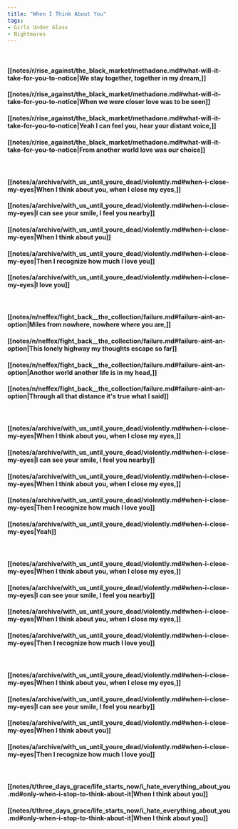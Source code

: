 ```yaml
---
title: "When I Think About You"
tags:
- Girls Under Glass
- Nightmares
---
```

&nbsp;
#### [[notes/r/rise_against/the_black_market/methadone.md#what-will-it-take-for-you-to-notice|We stay together, together in my dream,]]
#### [[notes/r/rise_against/the_black_market/methadone.md#what-will-it-take-for-you-to-notice|When we were closer love was to be seen]]
#### [[notes/r/rise_against/the_black_market/methadone.md#what-will-it-take-for-you-to-notice|Yeah I can feel you, hear your distant voice,]]
#### [[notes/r/rise_against/the_black_market/methadone.md#what-will-it-take-for-you-to-notice|From another world love was our choice]]
&nbsp;
#### [[notes/a/archive/with_us_until_youre_dead/violently.md#when-i-close-my-eyes|When I think about you, when I close my eyes,]]
#### [[notes/a/archive/with_us_until_youre_dead/violently.md#when-i-close-my-eyes|I can see your smile, I feel you nearby]]
#### [[notes/a/archive/with_us_until_youre_dead/violently.md#when-i-close-my-eyes|When I think about you]]
#### [[notes/a/archive/with_us_until_youre_dead/violently.md#when-i-close-my-eyes|Then I recognize how much I love you]]
#### [[notes/a/archive/with_us_until_youre_dead/violently.md#when-i-close-my-eyes|I love you]]
&nbsp;
#### [[notes/n/neffex/fight_back__the_collection/failure.md#failure-aint-an-option|Miles from nowhere, nowhere where you are,]]
#### [[notes/n/neffex/fight_back__the_collection/failure.md#failure-aint-an-option|This lonely highway my thoughts escape so far]]
#### [[notes/n/neffex/fight_back__the_collection/failure.md#failure-aint-an-option|Another world another life is in my head,]]
#### [[notes/n/neffex/fight_back__the_collection/failure.md#failure-aint-an-option|Through all that distance it's true what I said]]
&nbsp;
#### [[notes/a/archive/with_us_until_youre_dead/violently.md#when-i-close-my-eyes|When I think about you, when I close my eyes,]]
#### [[notes/a/archive/with_us_until_youre_dead/violently.md#when-i-close-my-eyes|I can see your smile, I feel you nearby]]
#### [[notes/a/archive/with_us_until_youre_dead/violently.md#when-i-close-my-eyes|When I think about you, when I close my eyes,]]
#### [[notes/a/archive/with_us_until_youre_dead/violently.md#when-i-close-my-eyes|Then I recognize how much I love you]]
#### [[notes/a/archive/with_us_until_youre_dead/violently.md#when-i-close-my-eyes|Yeah]]
&nbsp;
#### [[notes/a/archive/with_us_until_youre_dead/violently.md#when-i-close-my-eyes|When I think about you, when I close my eyes,]]
#### [[notes/a/archive/with_us_until_youre_dead/violently.md#when-i-close-my-eyes|I can see your smile, I feel you nearby]]
#### [[notes/a/archive/with_us_until_youre_dead/violently.md#when-i-close-my-eyes|When I think about you, when I close my eyes,]]
#### [[notes/a/archive/with_us_until_youre_dead/violently.md#when-i-close-my-eyes|Then I recognize how much I love you]]
&nbsp;
#### [[notes/a/archive/with_us_until_youre_dead/violently.md#when-i-close-my-eyes|When I think about you, when I close my eyes,]]
#### [[notes/a/archive/with_us_until_youre_dead/violently.md#when-i-close-my-eyes|I can see your smile, I feel you nearby]]
#### [[notes/a/archive/with_us_until_youre_dead/violently.md#when-i-close-my-eyes|When I think about you]]
#### [[notes/a/archive/with_us_until_youre_dead/violently.md#when-i-close-my-eyes|Then I recognize how much I love you]]
&nbsp;
#### [[notes/t/three_days_grace/life_starts_now/i_hate_everything_about_you.md#only-when-i-stop-to-think-about-it|When I think about you]]
#### [[notes/t/three_days_grace/life_starts_now/i_hate_everything_about_you.md#only-when-i-stop-to-think-about-it|When I think about you]]
